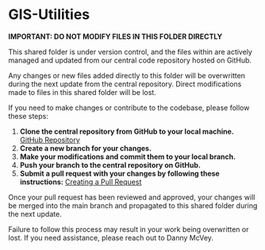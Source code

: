 # GIS-Utilities

**IMPORTANT: DO NOT MODIFY FILES IN THIS FOLDER DIRECTLY**

This shared folder is under version control, and the files within are actively managed and updated from our central code repository hosted on GitHub.

Any changes or new files added directly to this folder will be overwritten during the next update from the central repository. Direct modifications made to files in this shared folder will be lost.

If you need to make changes or contribute to the codebase, please follow these steps:

1. **Clone the central repository from GitHub to your local machine.** [GitHub Repository](https://github.com/danmaps/GIS-Utilities)
2. **Create a new branch for your changes.**
3. **Make your modifications and commit them to your local branch.**
4. **Push your branch to the central repository on GitHub.**
5. **Submit a pull request with your changes by following these instructions:** [Creating a Pull Request](https://docs.github.com/en/pull-requests/collaborating-with-pull-requests/proposing-changes-to-your-work-with-pull-requests/creating-a-pull-request)

Once your pull request has been reviewed and approved, your changes will be merged into the main branch and propagated to this shared folder during the next update.

Failure to follow this process may result in your work being overwritten or lost. If you need assistance, please reach out to Danny McVey.
